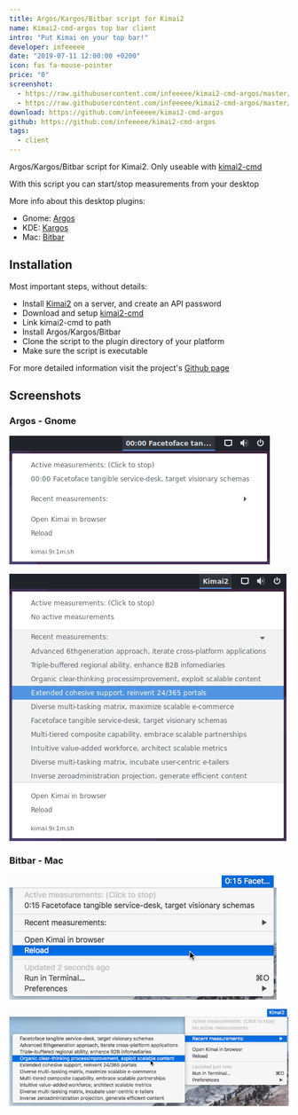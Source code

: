 ```yaml
---
title: Argos/Kargos/Bitbar script for Kimai2
name: Kimai2-cmd-argos top bar client
intro: "Put Kimai on your top bar!"
developer: infeeeee
date: "2019-07-11 12:00:00 +0200"
icon: fas fa-mouse-pointer
price: "0"
screenshot: 
  - https://raw.githubusercontent.com/infeeeee/kimai2-cmd-argos/master/img/screenshot-argos-active.png
  - https://raw.githubusercontent.com/infeeeee/kimai2-cmd-argos/master/img/screenshot-bitbar-active.png
download: https://github.com/infeeeee/kimai2-cmd-argos
github: https://github.com/infeeeee/kimai2-cmd-argos
tags:
  - client
---
```


Argos/Kargos/Bitbar script for Kimai2. Only useable with [kimai2-cmd](https://github.com/infeeeee/kimai2-cmd)

With this script you can start/stop measurements from your desktop

More info about this desktop plugins: 

- Gnome: [Argos](https://github.com/p-e-w/argos)
- KDE: [Kargos](https://github.com/lipido/kargos)
- Mac: [Bitbar](https://getbitbar.com/)

## Installation

Most important steps, without details:

- Install [Kimai2](https://www.kimai.org/) on a server, and create an API password
- Download and setup [kimai2-cmd](https://github.com/infeeeee/kimai2-cmd)
- Link kimai2-cmd to path
- Install Argos/Kargos/Bitbar
- Clone the script to the plugin directory of your platform
- Make sure the script is executable

For more detailed information visit the project's [Github page](https://github.com/infeeeee/kimai2-cmd-argos)

## Screenshots

### Argos - Gnome

![Argos - active measurement](https://raw.githubusercontent.com/infeeeee/kimai2-cmd-argos/master/img/screenshot-argos-active.png)

![Argos - recent measurements](https://raw.githubusercontent.com/infeeeee/kimai2-cmd-argos/master/img/screenshot-argos-recent.png)

### Bitbar - Mac

![Bitbar - active measurement](https://raw.githubusercontent.com/infeeeee/kimai2-cmd-argos/master/img/screenshot-bitbar-active.png)

![Bitbar - recent measurements](https://raw.githubusercontent.com/infeeeee/kimai2-cmd-argos/master/img/screenshot-bitbar-recent.png)
